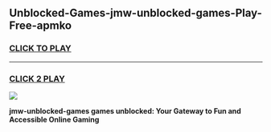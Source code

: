 
## Unblocked-Games-jmw-unblocked-games-Play-Free-apmko
<h3>
<a href="https://premium76.site?title=jmw-unblocked-games&ref=10A">CLICK TO PLAY</a></h3>
<hr>

<h3>
<a href="https://premium76.site?title=jmw-unblocked-games&ref=10A">CLICK 2 PLAY</a>
  
</h3>

<a href="https://premium76.site?title=jmw-unblocked-games&ref=10A"><img src="https://clearcache.store/games.png"></a>


**jmw-unblocked-games games unblocked: Your Gateway to Fun and Accessible Online Gaming**
